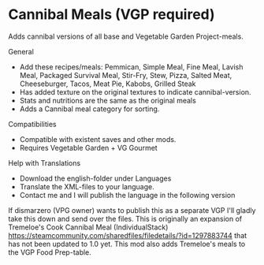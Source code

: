 # Cannibal Meals (VGP required)

Adds cannibal versions of all base and Vegetable Garden Project-meals.

General	
  * Add these recipes/meals: Pemmican, Simple Meal, Fine Meal, Lavish Meal, Packaged Survival Meal, Stir-Fry, Stew, Pizza, Salted Meat, Cheeseburger, Tacos, Meat Pie, Kabobs, Grilled Steak
  * Has added texture on the original textures to indicate cannibal-version.
  * Stats and nutritions are the same as the original meals
  * Adds a Cannibal meal category for sorting.

Compatibilities
  * Compatible with existent saves and other mods.
  * Requires Vegetable Garden + VG Gourmet

Help with Translations
  * Download the english-folder under Languages
  * Translate the XML-files to your language.
  * Contact me and I will publish the language in the following version

If dismarzero (VPG owner) wants to publish this as a separate VGP I'll gladly take this down and send over the files.
This is originally an expansion of Tremeloe's Cook Cannibal Meal (IndividualStack) 
https://steamcommunity.com/sharedfiles/filedetails/?id=1297883744 that has not been updated to 1.0 yet. This mod also adds Tremeloe's meals to the VGP Food Prep-table.
